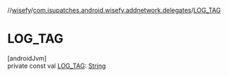 //[wisefy](../../index.md)/[com.isupatches.android.wisefy.addnetwork.delegates](index.md)/[LOG_TAG](-l-o-g_-t-a-g.md)

# LOG_TAG

[androidJvm]\
private const val [LOG_TAG](-l-o-g_-t-a-g.md): [String](https://kotlinlang.org/api/latest/jvm/stdlib/kotlin/-string/index.html)
